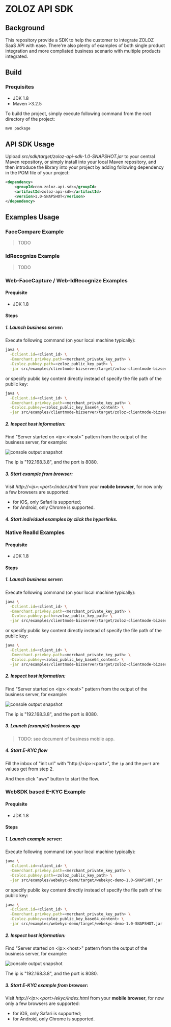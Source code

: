 # ZOLOZ API SDK
## Background
This repository provide a SDK to help the customer to integrate ZOLOZ SaaS API with ease. There're also plenty of examples of both single product integration and more compliated business scenario with multiple products integrated.

## Build
### Prequisites
- JDK 1.8
- Maven >3.2.5

To build the project, simply execute following command from the root directory of the project:
```sh
mvn package
```

## API SDK Usage
Upload _src/sdk/target/zoloz-api-sdk-1.0-SNAPSHOT.jar_ to your central Maven repository, or simply install into your local Maven repository, and then introduce the library into your project by adding following dependency in the POM file of your project:
```xml
<dependency>
    <groupId>com.zoloz.api.sdk</groupId>
    <artifactId>zoloz-api-sdk</artifactId>
    <version>1.0-SNAPSHOT</verison>
</dependency>
```

## Examples Usage
### FaceCompare Example
> TODO

### IdRecognize Example
> TODO

### Web-FaceCapture / Web-IdRecognize Examples
#### Prequisite
- JDK 1.8
#### Steps
##### 1. Launch business server:
Execute following command (on your local machine typically):
    
```sh
java \
  -Dclient.id=<client_id> \
  -Dmerchant.privkey.path=<merchant_private_key_path> \
  -Dzoloz.pubkey.path=<zoloz_public_key_path> \
  -jar src/examples/clientmode-bizserver/target/zoloz-clientmode-bizserver-1.0-SNAPSHOT.jar
```
or specify public key content directly instead of specify the file path of the public key:

```sh
java \
  -Dclient.id=<client_id> \
  -Dmerchant.privkey.path=<merchant_private_key_path> \
  -Dzoloz.pubkey=<zoloz_public_key_base64_content> \
  -jar src/examples/clientmode-bizserver/target/zoloz-clientmode-bizserver-1.0-SNAPSHOT.jar
```

##### 2. Inspect host information:

Find "Server started on \<ip\>:\<host\>" pattern from the output of the business server, for example:

![console output snapshot](https://user-images.githubusercontent.com/58500810/76392242-1c630e80-63ac-11ea-8251-b45fb23f955e.png)

The ip is "192.168.3.8", and the port is 8080.

##### 3. Start example from browser:
Visit _http://\<ip\>:\<port\>/index.html_ from your **mobile browser**, for now only a few browsers are supported:
- for iOS, only Safari is supported;
- for Android, only Chrome is supported.

##### 4. Start individual examples by click the hyperlinks.

### Native RealId Examples
#### Prequisite
- JDK 1.8
#### Steps
##### 1. Launch business server:
Execute following command (on your local machine typically):
    
```sh
java \
  -Dclient.id=<client_id> \
  -Dmerchant.privkey.path=<merchant_private_key_path> \
  -Dzoloz.pubkey.path=<zoloz_public_key_path> \
  -jar src/examples/clientmode-bizserver/target/zoloz-clientmode-bizserver-1.0-SNAPSHOT.jar
```
or specify public key content directly instead of specify the file path of the public key:

```sh
java \
  -Dclient.id=<client_id> \
  -Dmerchant.privkey.path=<merchant_private_key_path> \
  -Dzoloz.pubkey=<zoloz_public_key_base64_content> \
  -jar src/examples/clientmode-bizserver/target/zoloz-clientmode-bizserver-1.0-SNAPSHOT.jar
```

##### 2. Inspect host information:

Find "Server started on \<ip\>:\<host\>" pattern from the output of the business server, for example:

![console output snapshot](https://user-images.githubusercontent.com/58500810/76392242-1c630e80-63ac-11ea-8251-b45fb23f955e.png)

The ip is "192.168.3.8", and the port is 8080.

##### 3. Launch (example) business app
> TODO: see document of business mobile app.

##### 4. Start E-KYC flow
Fill the inbox of "init url" with "http://\<ip\>:\<port\>", the `ip` and the `port` are values get from step 2.

And then click "aws" button to start the flow.

### WebSDK based E-KYC Example
#### Prequisite
- JDK 1.8
#### Steps
##### 1. Launch example server:
Execute following command (on your local machine typically):
    
```sh
java \
  -Dclient.id=<client_id> \
  -Dmerchant.privkey.path=<merchant_private_key_path> \
  -Dzoloz.pubkey.path=<zoloz_public_key_path> \
  -jar src/examples/webekyc-demo/target/webekyc-demo-1.0-SNAPSHOT.jar
```
or specify public key content directly instead of specify the file path of the public key:

```sh
java \
  -Dclient.id=<client_id> \
  -Dmerchant.privkey.path=<merchant_private_key_path> \
  -Dzoloz.pubkey=<zoloz_public_key_base64_content> \
  -jar src/examples/webekyc-demo/target/webekyc-demo-1.0-SNAPSHOT.jar
```

##### 2. Inspect host information:

Find "Server started on \<ip\>:\<host\>" pattern from the output of the business server, for example:

![console output snapshot](https://user-images.githubusercontent.com/58500810/76392242-1c630e80-63ac-11ea-8251-b45fb23f955e.png)

The ip is "192.168.3.8", and the port is 8080.

##### 3. Start E-KYC example from browser:
Visit _http://\<ip\>:\<port\>/ekyc/index.html_ from your **mobile browser**, for now only a few browsers are supported:
- for iOS, only Safari is supported;
- for Android, only Chrome is supported.
